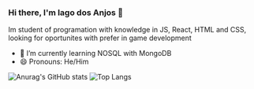 ### Hi there, I'm Iago dos Anjos 👋
 Im student of programation with knowledge in JS, React, HTML and CSS, looking for oportunites with prefer in game development
<!-- - 🔭 I’m currently working on ... -->
- 🌱 I’m currently learning NOSQL with MongoDB
- 😄 Pronouns: He/Him
<!-- 
- 👯 I’m looking to collaborate on ... 
- 🤔 I’m looking for help with ...
- 💬 Ask me about ...
- 📫 How to reach me: ...
- ⚡ Fun fact: ... -->
![Anurag's GitHub stats](https://github-readme-stats.vercel.app/api?username=guinhoanjos&show_icons=true&theme=radical) ![Top Langs](https://github-readme-stats.vercel.app/api/top-langs/?username=guinhoanjos&layout=compact)

